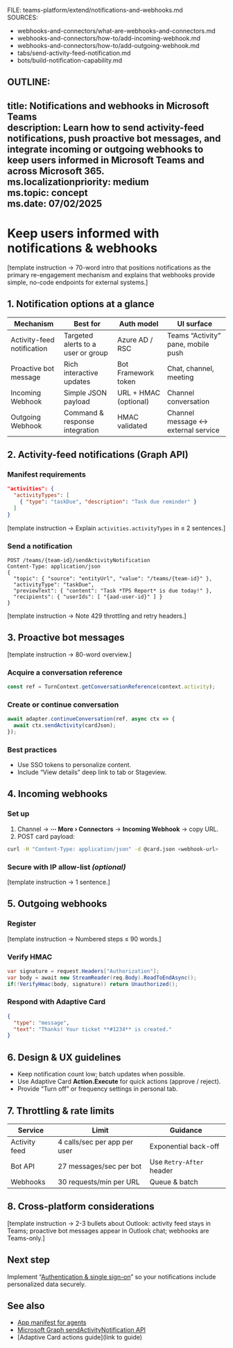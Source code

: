 FILE: teams-platform/extend/notifications-and-webhooks.md  
SOURCES:  
- webhooks-and-connectors/what-are-webhooks-and-connectors.md  
- webhooks-and-connectors/how-to/add-incoming-webhook.md  
- webhooks-and-connectors/how-to/add-outgoing-webhook.md  
- tabs/send-activity-feed-notification.md  
- bots/build-notification-capability.md  

OUTLINE:
---
title: Notifications and webhooks in Microsoft Teams  
description: Learn how to send activity-feed notifications, push proactive bot messages, and integrate incoming or outgoing webhooks to keep users informed in Microsoft Teams and across Microsoft 365.  
ms.localizationpriority: medium  
ms.topic: concept  
ms.date: 07/02/2025  
---
# Keep users informed with notifications & webhooks  
[template instruction → 70-word intro that positions notifications as the primary re-engagement mechanism and explains that webhooks provide simple, no-code endpoints for external systems.]

## 1. Notification options at a glance  
| Mechanism | Best for | Auth model | UI surface |  
|-----------|----------|------------|------------|  
| Activity-feed notification | Targeted alerts to a user or group | Azure AD / RSC | Teams “Activity” pane, mobile push |  
| Proactive bot message | Rich interactive updates | Bot Framework token | Chat, channel, meeting |  
| Incoming Webhook | Simple JSON payload | URL + HMAC (optional) | Channel conversation |  
| Outgoing Webhook | Command & response integration | HMAC validated | Channel message ↔ external service |  

## 2. Activity-feed notifications (Graph API)  
### Manifest requirements  
```json
"activities": {
  "activityTypes": [
    { "type": "taskDue", "description": "Task due reminder" }
  ]
}
```  
[template instruction → Explain `activities.activityTypes` in ≤ 2 sentences.]

### Send a notification  
```http
POST /teams/{team-id}/sendActivityNotification
Content-Type: application/json
{
  "topic": { "source": "entityUrl", "value": "/teams/{team-id}" },
  "activityType": "taskDue",
  "previewText": { "content": "Task *TPS Report* is due today!" },
  "recipients": { "userIds": [ "{aad-user-id}" ] }
}
```  
[template instruction → Note 429 throttling and retry headers.]

## 3. Proactive bot messages  
[template instruction → 80-word overview.]

### Acquire a conversation reference  
```ts
const ref = TurnContext.getConversationReference(context.activity);
```

### Create or continue conversation  
```ts
await adapter.continueConversation(ref, async ctx => {
  await ctx.sendActivity(cardJson);
});
```

### Best practices  
- Use SSO tokens to personalize content.  
- Include “View details” deep link to tab or Stageview.  

## 4. Incoming webhooks  
### Set up  
1. Channel → **⋯ More › Connectors** → **Incoming Webhook** → copy URL.  
2. POST card payload:  
```bash
curl -H "Content-Type: application/json" -d @card.json <webhook-url>
```  

### Secure with IP allow-list *(optional)*  
[template instruction → 1 sentence.]

## 5. Outgoing webhooks  
### Register  
[template instruction → Numbered steps ≤ 90 words.]

### Verify HMAC  
```csharp
var signature = request.Headers["Authorization"];
var body = await new StreamReader(req.Body).ReadToEndAsync();
if(!VerifyHmac(body, signature)) return Unauthorized();
```

### Respond with Adaptive Card  
```json
{
  "type": "message",
  "text": "Thanks! Your ticket **#1234** is created."
}
```

## 6. Design & UX guidelines  
- Keep notification count low; batch updates when possible.  
- Use Adaptive Card **Action.Execute** for quick actions (approve / reject).  
- Provide “Turn off” or frequency settings in personal tab.

## 7. Throttling & rate limits  
| Service | Limit | Guidance |  
|---------|-------|----------|  
| Activity feed | 4 calls/sec per app per user | Exponential back-off |  
| Bot API | 27 messages/sec per bot | Use `Retry-After` header |  
| Webhooks | 30 requests/min per URL | Queue & batch |

## 8. Cross-platform considerations  
[template instruction → 2-3 bullets about Outlook: activity feed stays in Teams; proactive bot messages appear in Outlook chat; webhooks are Teams-only.]

## Next step  
Implement “[Authentication & single sign-on](../integrate/authentication-and-sso.md)” so your notifications include personalized data securely.

## See also  
- [App manifest for agents](../build/app-manifest-for-agents.md)  
- [Microsoft Graph sendActivityNotification API](https://learn.microsoft.com/graph/api/resources/sendactivitynotification)  
- [Adaptive Card actions guide](link to guide)